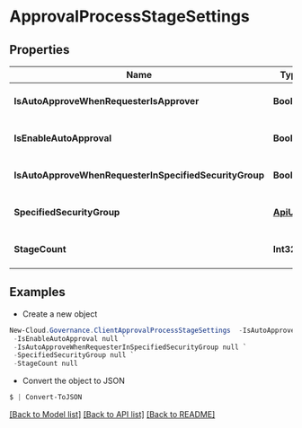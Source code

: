 # ApprovalProcessStageSettings
## Properties

Name | Type | Description | Notes
------------ | ------------- | ------------- | -------------
**IsAutoApproveWhenRequesterIsApprover** | **Boolean** |  | [optional] [default to null]
**IsEnableAutoApproval** | **Boolean** |  | [optional] [default to null]
**IsAutoApproveWhenRequesterInSpecifiedSecurityGroup** | **Boolean** |  | [optional] [default to null]
**SpecifiedSecurityGroup** | [**ApiUser**](ApiUser.md) |  | [optional] [default to null]
**StageCount** | **Int32** |  | [optional] [default to null]

## Examples

- Create a new object
```powershell
New-Cloud.Governance.ClientApprovalProcessStageSettings  -IsAutoApproveWhenRequesterIsApprover null `
 -IsEnableAutoApproval null `
 -IsAutoApproveWhenRequesterInSpecifiedSecurityGroup null `
 -SpecifiedSecurityGroup null `
 -StageCount null
```

- Convert the object to JSON
```powershell
$ | Convert-ToJSON
```


[[Back to Model list]](../README.md#documentation-for-models) [[Back to API list]](../README.md#documentation-for-api-endpoints) [[Back to README]](../README.md)


